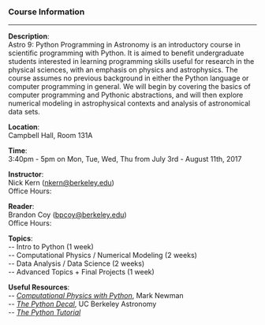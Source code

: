 ### Course Information
----
**Description**:
<br>
Astro 9: Python Programming in Astronomy is an introductory course in scientific programming with Python. It is aimed to benefit undergraduate students interested in learning programming skills useful for research in the physical sciences, with an emphasis on physics and astrophysics. The course assumes no previous background in either the Python language or computer programming in general. We will begin by covering the basics of computer programming and Pythonic abstractions, and will then explore numerical modeling in astrophysical contexts and analysis of astronomical data sets. 

**Location**:
<br>
Campbell Hall, Room 131A

**Time**:
<br>
3:40pm - 5pm on Mon, Tue, Wed, Thu from July 3rd - August 11th, 2017

**Instructor**:
<br>
Nick Kern (nkern@berkeley.edu)
<br>
Office Hours: 
<br>


**Reader**:
<br>
Brandon Coy (bpcoy@berkeley.edu)
<br>
Office Hours:
<br>


**Topics**:
<br>
-- Intro to Python (1 week)
<br>
-- Computational Physics / Numerical Modeling (2 weeks)
<br>
-- Data Analysis / Data Science (2 weeks)
<br>
-- Advanced Topics + Final Projects (1 week)

**Useful Resources**:
<br>
-- [*Computational Physics with Python*](http://www-personal.umich.edu/~mejn/computational-physics), Mark Newman 
<br>
-- [*The Python Decal*](http://ugastro.berkeley.edu/pydecal/index.html), UC Berkeley Astronomy
<br>
-- [*The Python Tutorial*](https://docs.python.org/3/tutorial/)




